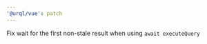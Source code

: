 ```yaml
---
'@urql/vue': patch
---
```


Fix wait for the first non-stale result when using `await executeQuery`
